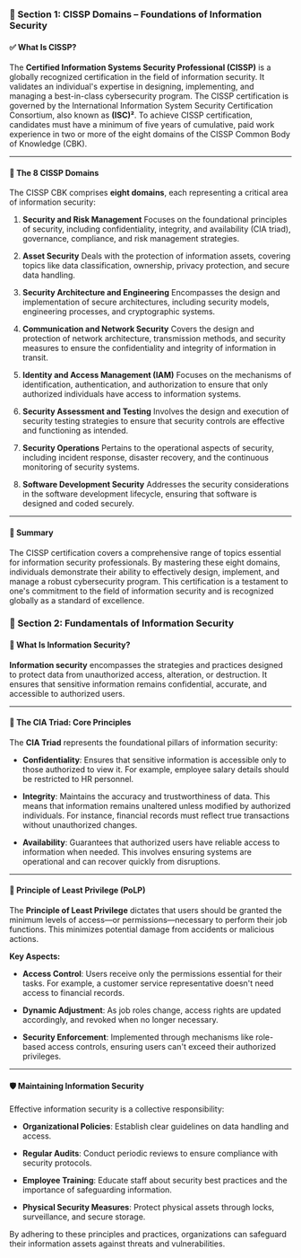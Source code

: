 ### 🧠 Section 1: CISSP Domains – Foundations of Information Security

#### ✅ What Is CISSP?

The **Certified Information Systems Security Professional (CISSP)** is a globally recognized certification in the field of information security. It validates an individual's expertise in designing, implementing, and managing a best-in-class cybersecurity program. The CISSP certification is governed by the International Information System Security Certification Consortium, also known as **(ISC)²**. To achieve CISSP certification, candidates must have a minimum of five years of cumulative, paid work experience in two or more of the eight domains of the CISSP Common Body of Knowledge (CBK).

---

#### 🔐 The 8 CISSP Domains

The CISSP CBK comprises **eight domains**, each representing a critical area of information security:

1. **Security and Risk Management**
   Focuses on the foundational principles of security, including confidentiality, integrity, and availability (CIA triad), governance, compliance, and risk management strategies.

2. **Asset Security**
   Deals with the protection of information assets, covering topics like data classification, ownership, privacy protection, and secure data handling.

3. **Security Architecture and Engineering**
   Encompasses the design and implementation of secure architectures, including security models, engineering processes, and cryptographic systems.

4. **Communication and Network Security**
   Covers the design and protection of network architecture, transmission methods, and security measures to ensure the confidentiality and integrity of information in transit.

5. **Identity and Access Management (IAM)**
   Focuses on the mechanisms of identification, authentication, and authorization to ensure that only authorized individuals have access to information systems.

6. **Security Assessment and Testing**
   Involves the design and execution of security testing strategies to ensure that security controls are effective and functioning as intended.

7. **Security Operations**
   Pertains to the operational aspects of security, including incident response, disaster recovery, and the continuous monitoring of security systems.

8. **Software Development Security**
   Addresses the security considerations in the software development lifecycle, ensuring that software is designed and coded securely.

---

#### 🧠 Summary

The CISSP certification covers a comprehensive range of topics essential for information security professionals. By mastering these eight domains, individuals demonstrate their ability to effectively design, implement, and manage a robust cybersecurity program. This certification is a testament to one's commitment to the field of information security and is recognized globally as a standard of excellence.

### 🧠 Section 2: Fundamentals of Information Security

#### 🔐 What Is Information Security?

**Information security** encompasses the strategies and practices designed to protect data from unauthorized access, alteration, or destruction. It ensures that sensitive information remains confidential, accurate, and accessible to authorized users.

---

#### 🧱 The CIA Triad: Core Principles

The **CIA Triad** represents the foundational pillars of information security:

* **Confidentiality**: Ensures that sensitive information is accessible only to those authorized to view it. For example, employee salary details should be restricted to HR personnel.

* **Integrity**: Maintains the accuracy and trustworthiness of data. This means that information remains unaltered unless modified by authorized individuals. For instance, financial records must reflect true transactions without unauthorized changes.

* **Availability**: Guarantees that authorized users have reliable access to information when needed. This involves ensuring systems are operational and can recover quickly from disruptions.

---

#### 🔐 Principle of Least Privilege (PoLP)

The **Principle of Least Privilege** dictates that users should be granted the minimum levels of access—or permissions—necessary to perform their job functions. This minimizes potential damage from accidents or malicious actions.

**Key Aspects:**

* **Access Control**: Users receive only the permissions essential for their tasks. For example, a customer service representative doesn't need access to financial records.

* **Dynamic Adjustment**: As job roles change, access rights are updated accordingly, and revoked when no longer necessary.

* **Security Enforcement**: Implemented through mechanisms like role-based access controls, ensuring users can't exceed their authorized privileges.

---

#### 🛡️ Maintaining Information Security

Effective information security is a collective responsibility:

* **Organizational Policies**: Establish clear guidelines on data handling and access.

* **Regular Audits**: Conduct periodic reviews to ensure compliance with security protocols.

* **Employee Training**: Educate staff about security best practices and the importance of safeguarding information.

* **Physical Security Measures**: Protect physical assets through locks, surveillance, and secure storage.

By adhering to these principles and practices, organizations can safeguard their information assets against threats and vulnerabilities.


